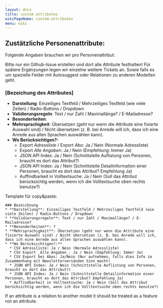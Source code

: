 ```yaml
---
layout: docs
title: custom attributes
wikiPageName: custom-attributes
menu: wiki
---
```


## Zustätzliche Personenattribute:

Folgende Angaben brauchen wir pro Personenattribut:

Bitte nur ein Github-Issue erstellen und dort alle Attribute festhalten! Für spätere Ergänzungen legen wir einzelne weitere Tickets an. Sowie falls es um spezielle Felder mit Autosuggest oder Relationen zu anderen Modellen geht.

### [Bezeichung des Attributes]
 
* **Darstellung**: Einzeiliges Textfeld / Mehrzeiliges Textfeld (wie viele Zeilen) / Radio-Buttons / Dropdown
* **Validierungsregeln**: Text / nur Zahl / Maximallänge? / E-Mailadresse?
* **Besonderheiten**:
* **Mehrsprachigkeit**: Übersetzen (geht nur wenn die Attribute eine fixierte Auswahl sind) / Nicht übersetzen (z. B. bei Anrede will ich, dass ich eine Anrede aus allen Sprachen auswählen kann).
* **Wo Berücksichtigen?:**
  * Export _Adressliste_ / Export _Abo_: Ja / Nein (Normale Adressliste)
  * Export _Alle Angaben_: Ja / Nein (Empfehlung: Immer Ja)
  * JSON API Index: Ja / Nein (Schnittstelle Auflistung von Personen, braucht es dort das Attribut?)
  * JSON API Index: Ja / Nein (Schnittstelle Detailinformation einer Personen, braucht es dort das Attribut? Empfehlung Ja)
  * Auffindbarkeit in Volltextsuche: Ja / Nein (Soll das Attribut berücksichtig werden, wenn ich die Volltextsuche oben rechts benutze?)

Template für copy&paste:
 
    ### Bezeichnung
    * **Darstellung**: Einzeiliges Textfeld / Mehrzeiliges Textfeld (wie viele Zeilen) / Radio-Buttons / Dropdown
    * **Validierungsregeln**: Text / nur Zahl / Maximallänge? / E-Mailadresse?
    * **Besonderheiten**: ?
    * **Mehrsprachigkeit**: Übersetzen (geht nur wenn die Attribute eine fixierte Auswahl sind) / Nicht übersetzen (z. B. bei Anrede will ich, dass ich eine Anrede aus allen Sprachen auswählen kann).
    * **Wo Berücksichtigen?:**
      * CSV Adressliste: Ja / Nein (Normale Adressliste)
      * CSV Export _Alle Angaben_: Ja / Nein (Empfehlung: Immer Ja)
      * CSV Export bei Abos: Ja/Nein (Nur aufnehmen, falls dies Info im Zusammenhang mit Newsletterversänden Sinn macht)
      * JSON API Index: Ja / Nein (Schnittstelle Auflistung von Personen, braucht es dort das Attribut?)
      * JSON API Index: Ja / Nein (Schnittstelle Detailinformation einer Personen, braucht es dort das Attribut? Empfehlung Ja)
      * Auffindbarkeit in Volltextsuche: Ja / Nein (Soll das Attribut berücksichtig werden, wenn ich die Volltextsuche oben rechts benutze?)

If an attribute is a relation to another model it should be treated as a feature not an attribute.
